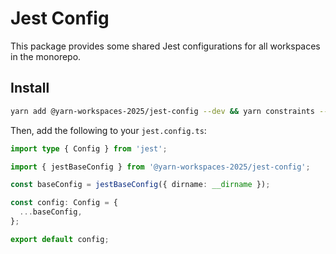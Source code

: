 # Jest Config

This package provides some shared Jest configurations for all workspaces in the monorepo.

## Install

```bash
yarn add @yarn-workspaces-2025/jest-config --dev && yarn constraints --fix && yarn
```

Then, add the following to your `jest.config.ts`:

```ts
import type { Config } from 'jest';

import { jestBaseConfig } from '@yarn-workspaces-2025/jest-config';

const baseConfig = jestBaseConfig({ dirname: __dirname });

const config: Config = {
  ...baseConfig,
};

export default config;
```
